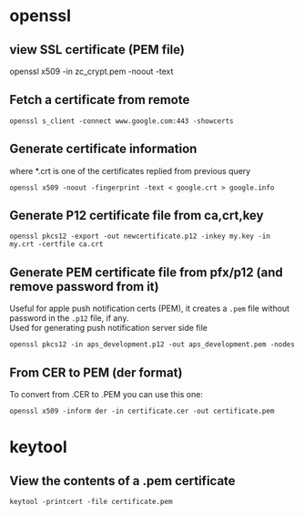 # openssl
## view SSL certificate (PEM file)
openssl x509 -in zc_crypt.pem -noout -text

## Fetch a certificate from remote
```
openssl s_client -connect www.google.com:443 -showcerts
```
## Generate certificate information
where *.crt is one of the certificates replied from previous query
```
openssl x509 -noout -fingerprint -text < google.crt > google.info
```
## Generate P12 certificate file from ca,crt,key
```
openssl pkcs12 -export -out newcertificate.p12 -inkey my.key -in my.crt -certfile ca.crt
```
## Generate PEM certificate file from pfx/p12 (and remove password from it)
Useful for apple push notification certs (PEM), it creates a `.pem` file without password in the `.p12` file, if any.<br>
Used for generating push notification server side file
```
openssl pkcs12 -in aps_development.p12 -out aps_development.pem -nodes
```
## From CER to PEM (der format)
To convert from .CER to .PEM you can use this one:
```
openssl x509 -inform der -in certificate.cer -out certificate.pem
```

# keytool
## View the contents of a .pem certificate

```
keytool -printcert -file certificate.pem
```
